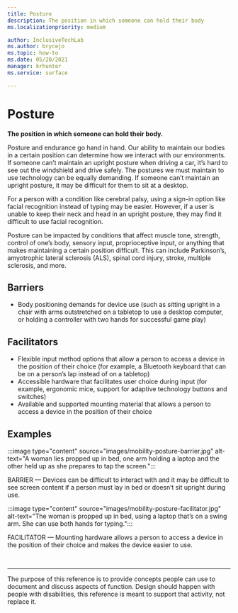```yaml
---
title: Posture
description: The position in which someone can hold their body
ms.localizationpriority: medium

author: InclusiveTechLab
ms.author: brycejo 
ms.topic: how-to
ms.date: 05/20/2021
manager: krhunter
ms.service: surface

---
```


# Posture

**The position in which someone can hold their body.**

Posture and endurance go hand in hand. Our ability to maintain our bodies in a certain position can determine how we interact with our environments. If someone can’t maintain an upright posture when driving a car, it’s hard to see out the windshield and drive safely. The postures we must maintain to use technology can be equally demanding. If someone can’t maintain an upright posture, it may be difficult for them to sit at a desktop.

For a person with a condition like cerebral palsy, using a sign-in option like facial recognition instead of typing may be easier. However, if a user is unable to keep their neck and head in an upright posture, they may find it difficult to use facial recognition.

Posture can be impacted by conditions that affect muscle tone, strength, control of one’s body, sensory input, proprioceptive input, or anything that makes maintaining a certain position difficult. This can include Parkinson’s, amyotrophic lateral sclerosis (ALS), spinal cord injury, stroke, multiple sclerosis, and more.


## Barriers
* Body positioning demands for device use (such as sitting upright in a chair with arms outstretched on a tabletop to use a desktop computer, or holding a controller with two hands for successful game play)

## Facilitators
* Flexible input method options that allow a person to access a device in the position of their choice (for example, a Bluetooth keyboard that can be on a person’s lap instead of on a tabletop)​
* Accessible hardware that facilitates user choice during input (for example, ergonomic mice, support for adaptive technology buttons and switches)​
* Available and supported mounting material that allows a person to access a device in the position of their choice​

## Examples

:::image type="content" source="images/mobility-posture-barrier.jpg" alt-text="A woman lies propped up in bed, one arm holding a laptop and the other held up as she prepares to tap the screen.":::

BARRIER — Devices can be difficult to interact with and it may be difficult to see screen content if a person must lay in bed or doesn’t sit upright during use.

:::image type="content" source="images/mobility-posture-facilitator.jpg" alt-text="The woman is propped up in bed, using a laptop that’s on a swing arm. She can use both hands for typing.":::

FACILITATOR — Mounting hardware allows a person to access a device in the position of their choice and makes the device easier to use.


&nbsp;

[comment]: # (Footer statement)
___
The purpose of this reference is to provide concepts people can use to document and discuss aspects of function. Design should happen with people with disabilities, this reference is meant to support that activity, not replace it. 